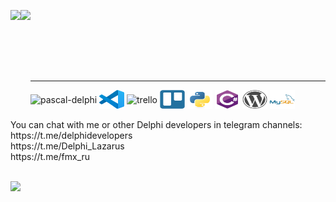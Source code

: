 <!--![Snake animation](https://github.com/HemulGM/HemulGM/blob/output/github-contribution-grid-snake.svg)<br>-->
<img align="left" src="https://github-readme-stats.vercel.app/api?username=aso14&theme=github_dark&show_icons=true&hide_title=true&hide_border=true" height=150><img align="left" src="https://github-readme-stats.vercel.app/api/top-langs/?username=aso14&langs_count=6&layout=compact&theme=github_dark&hide_title=true&hide_border=true" height=150>

<br><br><br><br>
</div>
 <div style="display: inline_block"><br>
<hr>

<!--code-->
<img align="center" alt="pascal-delphi" height="30" width="30" src="https://dtffvb2501i0o.cloudfront.net/images/logos/delphi-logo-128.png">
<img align="center" alt="vscode" height="30" width="40" src="https://raw.githubusercontent.com/devicons/devicon/master/icons/vscode/vscode-original.svg">
<img align="center" alt="trello" height="30" width="40" src="https://icongr.am/devicon/php-original.svg?size=30&color=currentColor">
<img align="center" alt="trello" height="30" width="40" src="https://raw.githubusercontent.com/devicons/devicon/master/icons/trello/trello-plain.svg">
<img align="center" alt="Python" height="30" width="40" src="https://raw.githubusercontent.com/devicons/devicon/master/icons/python/python-original.svg">
<img align="center" alt="Csharp" height="30" width="40" src="https://raw.githubusercontent.com/devicons/devicon/master/icons/csharp/csharp-original.svg">

<!--website-->
<img align="center" alt="Wordpress" height="30" width="40" src="https://raw.githubusercontent.com/devicons/devicon/master/icons/wordpress/wordpress-plain.svg">


<!--sgdb-->
<img align="center" alt="muysql" height="30" width="40" src="https://raw.githubusercontent.com/devicons/devicon/master/icons/mysql/mysql-original-wordmark.svg">
</div>

</br>
You can chat with me or other Delphi developers in telegram channels: </br>
https://t.me/delphidevelopers </br>
https://t.me/Delphi_Lazarus </br>
https://t.me/fmx_ru </br>
</br>

![](https://komarev.com/ghpvc/?username=hemulgm&style=flat-square)
<!--
**HemulGM/HemulGM** is a ✨ _special_ ✨ repository because its `README.md` (this file) appears on your GitHub profile.

Here are some ideas to get you started:

- 🔭 I’m currently working on VK API wrapper
- 🌱 I’m currently learning ...
- 👯 I’m looking to collaborate on ...
- 🤔 I’m looking for help with ...
- 💬 Ask me about ...
- 📫 How to reach me: ...
- 😄 Pronouns: ...
- ⚡ Fun fact: ...
-->
